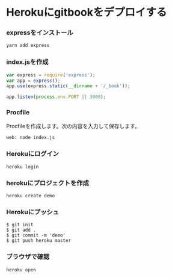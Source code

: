 # Herokuにgitbookをデプロイする

### expressをインストール

```javascript
yarn add express
```

### index.jsを作成

```javascript
var express = require('express');
var app = express();
app.use(express.static(__dirname + '/_book'));

app.listen(process.env.PORT || 3000);
```

### Procfile

Procfileを作成します。次の内容を入力して保存します。

```
web: node index.js
```

### Herokuにログイン

```
heroku login
```

### herokuにプロジェクトを作成


```
heroku create demo
```

### Herokuにプッシュ

```
$ git init
$ git add .
$ git commit -m 'demo'
$ git push heroku master
```

### ブラウザで確認

```
heroku open
```

